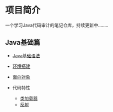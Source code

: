 # 项目简介

一个学习Java代码审计的笔记仓库，持续更新中........

## Java基础篇

- [Java基础语法](/Java基础语法/Java基础语法.md)

- [环境搭建](/环境搭建/环境搭建.md)

- [面向对象](/面向对象/面向对象.md)
- 代码特性
  - [类加载器](/类加载器/类加载器.md)
  - [反射](/反射/反射.md)

